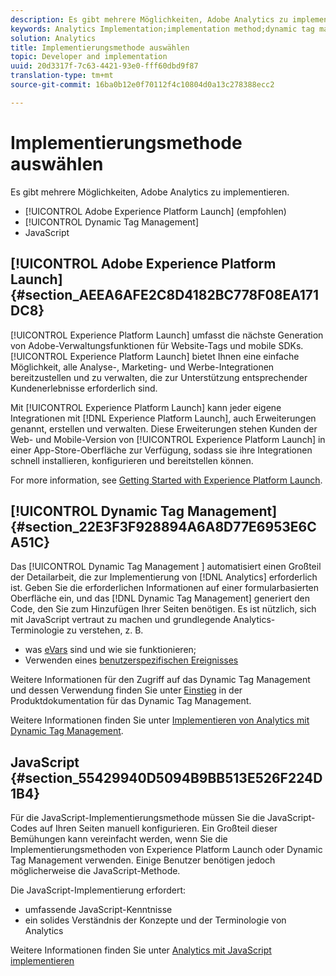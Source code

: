 ```yaml
---
description: Es gibt mehrere Möglichkeiten, Adobe Analytics zu implementieren.
keywords: Analytics Implementation;implementation method;dynamic tag management;dtm;javascript
solution: Analytics
title: Implementierungsmethode auswählen
topic: Developer and implementation
uuid: 20d3317f-7c63-4421-93e0-fff60dbd9f87
translation-type: tm+mt
source-git-commit: 16ba0b12e0f70112f4c10804d0a13c278388ecc2

---
```



# Implementierungsmethode auswählen

Es gibt mehrere Möglichkeiten, Adobe Analytics zu implementieren.

* [!UICONTROL Adobe Experience Platform Launch] (empfohlen)
* [!UICONTROL Dynamic Tag Management]
* JavaScript

## [!UICONTROL Adobe Experience Platform Launch] {#section_AEEA6AFE2C8D4182BC778F08EA171DC8}

[!UICONTROL Experience Platform Launch] umfasst die nächste Generation von Adobe-Verwaltungsfunktionen für Website-Tags und mobile SDKs. [!UICONTROL Experience Platform Launch] bietet Ihnen eine einfache Möglichkeit, alle Analyse-, Marketing- und Werbe-Integrationen bereitzustellen und zu verwalten, die zur Unterstützung entsprechender Kundenerlebnisse erforderlich sind.

Mit [!UICONTROL Experience Platform Launch] kann jeder eigene Integrationen mit [!DNL Experience Platform Launch], auch Erweiterungen genannt, erstellen und verwalten. Diese Erweiterungen stehen Kunden der Web- und Mobile-Version von [!UICONTROL Experience Platform Launch] in einer App-Store-Oberfläche zur Verfügung, sodass sie ihre Integrationen schnell installieren, konfigurieren und bereitstellen können.

For more information, see [Getting Started with Experience Platform Launch](https://docs.adobelaunch.com/getting-started).

## [!UICONTROL Dynamic Tag Management] {#section_22E3F3F928894A6A8D77E6953E6CA51C}

Das [!UICONTROL Dynamic Tag Management ] automatisiert einen Großteil der Detailarbeit, die zur Implementierung von [!DNL Analytics] erforderlich ist. Geben Sie die erforderlichen Informationen auf einer formularbasierten Oberfläche ein, und das [!DNL Dynamic Tag Management] generiert den Code, den Sie zum Hinzufügen Ihrer Seiten benötigen.
Es ist nützlich, sich mit JavaScript vertraut zu machen und grundlegende Analytics-Terminologie zu verstehen, z. B.

* was [eVars](https://marketing.adobe.com/resources/help/en_US/reference/conversion_var_admin.html) sind und wie sie funktionieren;
* Verwenden eines [benutzerspezifischen Ereignisses](/help/implement/analytics-terminology-basics/c-props-evars/event-custom.md)

Weitere Informationen für den Zugriff auf das Dynamic Tag Management und dessen Verwendung finden Sie unter [Einstieg](https://marketing.adobe.com/resources/help/en_US/dtm/get_started.html) in der Produktdokumentation für das Dynamic Tag Management.

Weitere Informationen finden Sie unter [Implementieren von Analytics mit Dynamic Tag Management](/help/implement/c-implement-with-dtm/dtm-implementation-overview.md).

## JavaScript {#section_55429940D5094B9BB513E526F224D1B4}

Für die JavaScript-Implementierungsmethode müssen Sie die JavaScript-Codes auf Ihren Seiten manuell konfigurieren. Ein Großteil dieser Bemühungen kann vereinfacht werden, wenn Sie die Implementierungsmethoden von Experience Platform Launch oder Dynamic Tag Management verwenden. Einige Benutzer benötigen jedoch möglicherweise die JavaScript-Methode.

Die JavaScript-Implementierung erfordert:

* umfassende JavaScript-Kenntnisse
* ein solides Verständnis der Konzepte und der Terminologie von Analytics

Weitere Informationen finden Sie unter [Analytics mit JavaScript implementieren ](/help/implement/js-implementation/javascript-implementation-overview.md)
